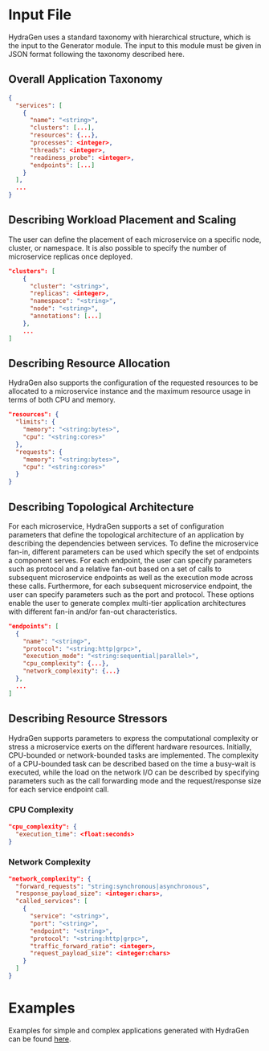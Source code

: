 # Input File

HydraGen uses a standard taxonomy with hierarchical structure, which is the input to the Generator module. The input to this module must be given in JSON format following the taxonomy described here.


## Overall Application Taxonomy

```json
{
  "services": [
    {
      "name": "<string>",
      "clusters": [...],
      "resources": {...},
      "processes": <integer>,
      "threads": <integer>,
      "readiness_probe": <integer>,
      "endpoints": [...]
    }
  ],
  ...
}
```
## Describing Workload Placement and Scaling

The user can define the placement of each microservice on a specific node, cluster, or namespace. It is also possible to specify the number of microservice replicas once deployed.

```json
"clusters": [
    {
      "cluster": "<string>",
      "replicas": <integer>,
      "namespace": "<string>",
      "node": "<string>",
      "annotations": [...]
    },
    ...
]
```
## Describing Resource Allocation
HydraGen also supports the configuration of the requested resources to be allocated to a microservice instance and the maximum resource usage in terms of both CPU and memory.

```json
"resources": {
  "limits": {
    "memory": "<string:bytes>",
    "cpu": "<string:cores>"
  },
  "requests": {
    "memory": "<string:bytes>",
    "cpu": "<string:cores>"
  }
}
```

## Describing Topological Architecture
For each microservice, HydraGen supports a set of configuration parameters that define the topological architecture of an application by describing the dependencies between services. To define the microservice fan-in, different parameters can be used which specify the set of endpoints a component serves. For each endpoint, the user can specify parameters such as protocol and a relative fan-out based on a set of calls to subsequent microservice endpoints as well as the execution mode across these calls. Furthermore, for each subsequent microservice endpoint, the user can specify parameters such as the port and protocol. These options enable the user to generate complex multi-tier application architectures with different fan-in and/or fan-out characteristics.

```json
"endpoints": [
  {
    "name": "<string>",
    "protocol": "<string:http|grpc>",
    "execution_mode": "<string:sequential|parallel>",
    "cpu_complexity": {...},
    "network_complexity": {...}
  },
  ...
]
```

## Describing Resource Stressors
HydraGen supports parameters to express the computational complexity or stress a microservice exerts on the different hardware resources. Initially, CPU-bounded or network-bounded tasks are implemented. The complexity of a CPU-bounded task can be described based on the time a busy-wait is executed, while the load on the network I/O can be described by specifying parameters such as the call forwarding mode and the request/response size for each service endpoint call.

### CPU Complexity
```json
"cpu_complexity": {
  "execution_time": <float:seconds>
}
```

### Network Complexity
```json
"network_complexity": {
  "forward_requests": "string:synchronous|asynchronous",
  "response_payload_size": <integer:chars>,
  "called_services": [
    {
      "service": "<string>",
      "port": "<string>",
      "endpoint": "<string>",
      "protocol": "<string:http|grpc>",
      "traffic_forward_ratio": <integer>,
      "request_payload_size": <integer:chars>
    }
  ]
}
```
 
# Examples

Examples for simple and complex applications generated with HydraGen can be found [here](./generator/examples).